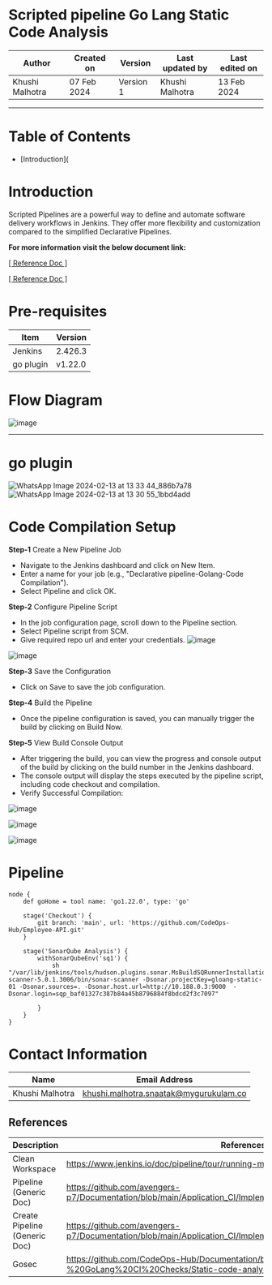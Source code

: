# Scripted pipeline Go Lang Static Code Analysis

|   Author        |  Created on   |  Version   | Last updated by  | Last edited on |
| --------------- | --------------| -----------|----------------- | -------------- |
| Khushi Malhotra |  07 Feb 2024  |  Version 1 | Khushi Malhotra  | 13 Feb 2024    |
***
# Table of Contents
- [Introduction](
# Introduction
Scripted Pipelines are a powerful way to define and automate software delivery workflows in Jenkins. They offer more flexibility and customization compared to the simplified Declarative Pipelines. 

**For more information visit the below document link:**

[\[ Reference Doc \]](https://github.com/avengers-p7/Documentation/blob/main/Application_CI/Design/08-%20Jenkins/static%20code%20Analysis.md)

[\[ Reference Doc \]](https://github.com/avengers-p7/Documentation/blob/main/Application_CI/Implementation/GenericDoc/jenkinsPipeline.md )

# Pre-requisites
| Item         | Version   |
|--------------|-----------|
| Jenkins      | 2.426.3 |
| go plugin    | v1.22.0 |

# Flow Diagram
![image](https://github.com/CodeOps-Hub/Documentation/assets/156056460/0448c461-e7f0-4c85-9c19-68a2706959d1)

***

# go plugin
![WhatsApp Image 2024-02-13 at 13 33 44_886b7a78](https://github.com/avengers-p7/Documentation/assets/156056460/55c954ee-4937-496d-bff9-6ca2df8cca38)
![WhatsApp Image 2024-02-13 at 13 30 55_1bbd4add](https://github.com/avengers-p7/Documentation/assets/156056460/bb5dce1a-3952-4ebd-a40b-8a41a45375dd)


# Code Compilation Setup
**Step-1** Create a New Pipeline Job

- Navigate to the Jenkins dashboard and click on New Item.
- Enter a name for your job (e.g., "Declarative pipeline-Golang-Code Compilation").
- Select Pipeline and click OK.

**Step-2** Configure Pipeline Script

- In the job configuration page, scroll down to the Pipeline section.
- Select Pipeline script from SCM.
- Give required repo url and enter your credentials.
![image](https://github.com/CodeOps-Hub/Documentation/assets/156056460/e07007c2-da74-434b-b53f-0b2f4002bbbf)

![image](https://github.com/CodeOps-Hub/Documentation/assets/156056460/3c3596fb-bf41-4144-a31f-0de617379e8d)

**Step-3** Save the Configuration

- Click on Save to save the job configuration.

**Step-4** Build the Pipeline

- Once the pipeline configuration is saved, you can manually trigger the build by clicking on Build Now.

**Step-5** View Build Console Output

- After triggering the build, you can view the progress and console output of the build by clicking on the build number in the Jenkins dashboard.
- The console output will display the steps executed by the pipeline script, including code checkout and compilation.
- Verify Successful Compilation:

![image](https://github.com/CodeOps-Hub/Documentation/assets/156056460/399f3e93-9aab-4dd5-bec5-d53117aa9fb8)

![image](https://github.com/CodeOps-Hub/Documentation/assets/156056460/d8d0d5f4-f85c-4a6b-9e93-2149a6410efa)

![image](https://github.com/CodeOps-Hub/Documentation/assets/156056460/40b763bb-c31a-4414-b1c4-a18768edfd96)

# Pipeline
```shell
node {
    def goHome = tool name: 'go1.22.0', type: 'go'
    
    stage('Checkout') {
        git branch: 'main', url: 'https://github.com/CodeOps-Hub/Employee-API.git'
    }
    
    stage('SonarQube Analysis') {
        withSonarQubeEnv('sq1') {
            sh "/var/lib/jenkins/tools/hudson.plugins.sonar.MsBuildSQRunnerInstallation/SonarScanner/sonar-scanner-5.0.1.3006/bin/sonar-scanner -Dsonar.projectKey=gloang-static-01 -Dsonar.sources=. -Dsonar.host.url=http://10.188.0.3:9000  -Dsonar.login=sqp_baf01327c387b84a45b8796884f8bdcd2f3c7097"
                    
        }
    }
}
```

# Contact Information
| Name            | Email Address                        |
|-----------------|--------------------------------------|
| Khushi Malhotra | khushi.malhotra.snaatak@mygurukulam.co |

## References

| Description                                   | References  
| --------------------------------------------  | -------------------------------------------------|
| Clean Workspace | https://www.jenkins.io/doc/pipeline/tour/running-multiple-steps/#finishing-up |
| Pipeline (Generic Doc) | https://github.com/avengers-p7/Documentation/blob/main/Application_CI/Implementation/GenericDoc/jenkinsPipeline.md |
| Create Pipeline (Generic Doc)| https://github.com/avengers-p7/Documentation/blob/main/Application_CI/Implementation/GenericDoc/pipelinePOC.md |
| Gosec | https://github.com/CodeOps-Hub/Documentation/blob/main/Application_CI/Design/05-%20GoLang%20CI%20Checks/Static-code-analysis-poc.md |

